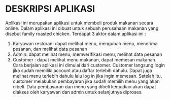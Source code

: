 # DESKRIPSI APLIKASI
Aplikasi ini merupakan aplikasi untuk membeli produk makanan secara online. Dalam aplikasi ini dibuat untuk sebuah perusahaan makanan yang disebut family roasted chicken.
Terdapat 3 aktor dalam aplikasi ini :
1. Karyawan restoran: dapat melihat menu, mengubah menu, menerima pesanan, dan melihat data pesanan
2. Admin: dapat melihat menu, memverifikasi menu, melihat data pesanan
3. Customer : dapat melihat menu makanan, dapat memesan makanan.
Cara berjalan aplikasi ini dimulai dari customer. Customer langsung login jika sudah memiliki account atau daftar terlebih dahulu. Dapat juga melihat menu terlebih dahulu lalu log in jika ingin memesan. Setelah itu, customer melakukan pembayaran jika sudah memilih menu yang akan dibeli. Data pembayaran dan menu yang dibeli kemudian akan dapat diakses oleh karyawan dan admin untuk selanjutnya diproses.   
